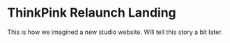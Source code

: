 # ThinkPink Relaunch Landing

This is how we imagined a new studio website. Will tell this story a bit later.
